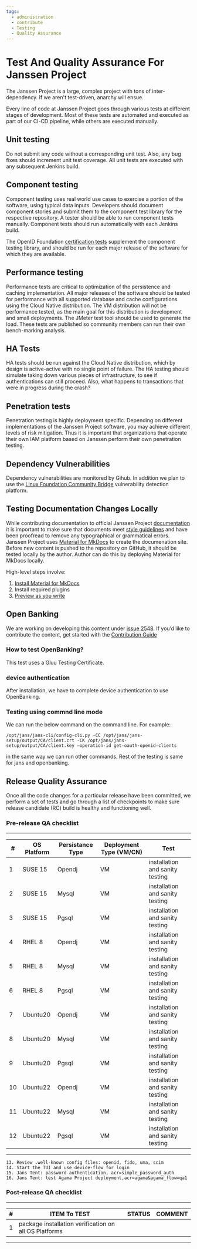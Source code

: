 ```yaml
---
tags:
  - administration
  - contribute
  - Testing
  - Quality Assurance
---
```


# Test And Quality Assurance For Janssen Project

The Janssen Project is a large, complex project with tons of inter-dependency.  If we aren't test-driven, anarchy will ensue.

Every line of code at Janssen Project goes through various tests at different stages of development. Most of these tests
are automated and executed as part of our CI-CD pipeline, while others are executed manually.

## Unit testing
Do not submit any code without a corresponding unit test. Also, any bug fixes should increment unit test coverage. 
All unit tests are executed with any subsequent Jenkins build.

## Component testing
Component testing uses real world use cases to exercise a portion of the software, using typical data inputs. 
Developers should document component stories and submit them to the component test library for the respective 
repository. A tester should be able to run component tests manually. Component tests should run automatically with each 
Jenkins build.

The OpenID Foundation [certification tests](https://openid.net/certification) supplement the component testing library, 
and should be run for each major release of the software for which they are available.

## Performance testing
Performance tests are critical to optimization of the persistence and caching implementation. 
All major releases of the software should be tested for performance with all supported database and cache 
configurations using the Cloud Native distribution. The VM distribution will not be performance tested, as the main 
goal for this distribution is development and small deployments. The JMeter test tool should be used to generate the 
load. These tests are published so community members can run their own bench-marking analysis.

## HA Tests
HA tests should be run against the Cloud Native distribution, which by design is active-active with no single point of 
failure. The HA testing should simulate taking down various pieces of infrastructure, to see if authentications can 
still proceed. Also, what happens to transactions that were in progress during the crash?

## Penetration tests
Penetration testing is highly deployment specific. Depending on different implementations of the Janssen Project 
software, you may achieve different levels of risk mitigation. Thus it is important that organizations that operate 
their own IAM platform based on Janssen perform their own penetration
testing.

## Dependency Vulnerabilities

Dependency vulnerabilities are monitored by Gihub. In addition we plan to use 
the [Linux Foundation Community Bridge](https://security.communitybridge.org) vulnerability detection platform.

## Testing Documentation Changes Locally

While contributing documentation to official Janssen Project [documentation](https://jans.io/docs/) it is important to make sure that documents meet [style guidelines](../CONTRIBUTING.md#documentation-style-guide) and have been proofread to remove any typographical or grammatical errors.
Janssen Project uses [Material for MkDocs](https://squidfunk.github.io/mkdocs-material/) to create the documenation site. Before new content is pushed to the repository on GitHub, it should be tested locally by the author. Author can do this by deploying Material for MkDocs locally.

High-level steps involve:

1. [Install Material for MkDocs](https://squidfunk.github.io/mkdocs-material/getting-started/#installation)
2. Install required plugins
3. [Preview as you write](https://squidfunk.github.io/mkdocs-material/creating-your-site/#previewing-as-you-write)

## Open Banking

We are working on developing this content under [issue 2548](https://github.com/JanssenProject/jans/issues/2548). If you’d like to contribute the content, get started with the [Contribution Guide](https://docs.jans.io/head/CONTRIBUTING/#contributing-to-the-documentation) 

### How to test OpenBanking?

This test uses a Gluu Testing Certificate.

### device authentication

After installation, we have to complete device authentication to use OpenBanking.

###  Testing using commnd line mode

We can run the below command on the command line. For example:

```
/opt/jans/jans-cli/config-cli.py -CC /opt/jans/jans-setup/output/CA/client.crt -CK /opt/jans/jans-setup/output/CA/client.key –operation-id get-oauth-openid-clients
```

in the same way we can run other commands. Rest of the testing is same for jans and openbanking.

## Release Quality Assurance

Once all the code changes for a particular release have been committed, we perform a set of tests and go through a list
of checkpoints to make sure release candidate (RC) build is healthy and functioning well.

### Pre-release QA checklist

----------------------------------------------------------------------------------------------------------------------------
| \#  |  OS Platform	   | Persistance Type          | Deployment Type (VM/CN)          | Test                             |
| --- | -----------------|---------------------------|----------------------------------|----------------------------------|
| 1 | SUSE 15            |     Opendj                |       VM                         |  installation and sanity testing |
| 2 | SUSE 15            |       Mysql               |        VM                        |  installation and sanity testing |
| 3 | SUSE 15            |      Pgsql                |       VM                         |  installation and sanity testing |
| 4 | RHEL 8             |     Opendj                |       VM                         |  installation and sanity testing |
| 5 | RHEL 8             |       Mysql               |        VM                        |  installation and sanity testing |
| 6 | RHEL 8             |      Pgsql                |       VM                         |  installation and sanity testing |
| 7 | Ubuntu20           |     Opendj                |       VM                         |  installation and sanity testing |
| 8 | Ubuntu20           |       Mysql               |        VM                        |  installation and sanity testing |
| 9 | Ubuntu20           |      Pgsql                |       VM                         |  installation and sanity testing |
| 10| Ubuntu22           |     Opendj                |       VM                         |  installation and sanity testing |
| 11| Ubuntu22           |       Mysql               |        VM                        |  installation and sanity testing |
| 12| Ubuntu22           |      Pgsql                |       VM                         |  installation and sanity testing |
----------------------------------------------------------------------------------------------------------------------------
```
13. Review .well-known config files: openid, fido, uma, scim 
14. Start the TUI and use device-flow for login  
15. Jans Tent: password authentication, acr=simple_password_auth 
16. Jans Tent: test Agama Project deployment,acr=agama&agama_flow=qa1  
```



### Post-release QA checklist
-----------------------------------------------------------------------------------
| # |       ITEM To TEST            |   STATUS                           |  COMMENT |
|---|-------------------------------|------------------------------------|-----------|
| 1 | package installation verification on all OS Platforms |            |           |
--------------------------------------------------------------------------------------
